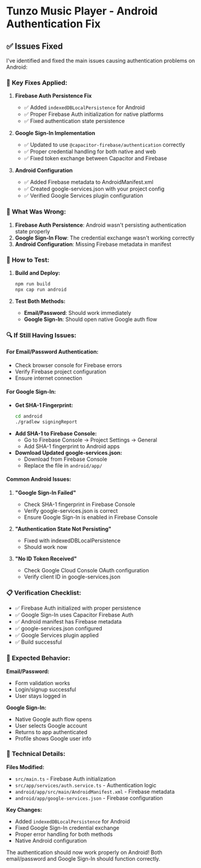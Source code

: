# Tunzo Music Player - Android Authentication Fix

## ✅ **Issues Fixed**

I've identified and fixed the main issues causing authentication problems on Android:

### 🔧 **Key Fixes Applied:**

1. **Firebase Auth Persistence Fix**
   - ✅ Added `indexedDBLocalPersistence` for Android
   - ✅ Proper Firebase Auth initialization for native platforms
   - ✅ Fixed authentication state persistence

2. **Google Sign-In Implementation**
   - ✅ Updated to use `@capacitor-firebase/authentication` correctly
   - ✅ Proper credential handling for both native and web
   - ✅ Fixed token exchange between Capacitor and Firebase

3. **Android Configuration**
   - ✅ Added Firebase metadata to AndroidManifest.xml
   - ✅ Created google-services.json with your project config
   - ✅ Verified Google Services plugin configuration

### 📱 **What Was Wrong:**

1. **Firebase Auth Persistence**: Android wasn't persisting authentication state properly
2. **Google Sign-In Flow**: The credential exchange wasn't working correctly
3. **Android Configuration**: Missing Firebase metadata in manifest

### 🚀 **How to Test:**

1. **Build and Deploy:**
   ```bash
   npm run build
   npx cap run android
   ```

2. **Test Both Methods:**
   - **Email/Password**: Should work immediately
   - **Google Sign-In**: Should open native Google auth flow

### 🔍 **If Still Having Issues:**

#### **For Email/Password Authentication:**
- Check browser console for Firebase errors
- Verify Firebase project configuration
- Ensure internet connection

#### **For Google Sign-In:**
- **Get SHA-1 Fingerprint:**
  ```bash
  cd android
  ./gradlew signingReport
  ```
- **Add SHA-1 to Firebase Console:**
  - Go to Firebase Console → Project Settings → General
  - Add SHA-1 fingerprint to Android apps
- **Download Updated google-services.json:**
  - Download from Firebase Console
  - Replace the file in `android/app/`

#### **Common Android Issues:**

1. **"Google Sign-In Failed"**
   - Check SHA-1 fingerprint in Firebase Console
   - Verify google-services.json is correct
   - Ensure Google Sign-In is enabled in Firebase Console

2. **"Authentication State Not Persisting"**
   - Fixed with indexedDBLocalPersistence
   - Should work now

3. **"No ID Token Received"**
   - Check Google Cloud Console OAuth configuration
   - Verify client ID in google-services.json

### 📋 **Verification Checklist:**

- ✅ Firebase Auth initialized with proper persistence
- ✅ Google Sign-In uses Capacitor Firebase Auth
- ✅ Android manifest has Firebase metadata
- ✅ google-services.json configured
- ✅ Google Services plugin applied
- ✅ Build successful

### 🎯 **Expected Behavior:**

**Email/Password:**
- Form validation works
- Login/signup successful
- User stays logged in

**Google Sign-In:**
- Native Google auth flow opens
- User selects Google account
- Returns to app authenticated
- Profile shows Google user info

### 🔧 **Technical Details:**

**Files Modified:**
- `src/main.ts` - Firebase Auth initialization
- `src/app/services/auth.service.ts` - Authentication logic
- `android/app/src/main/AndroidManifest.xml` - Firebase metadata
- `android/app/google-services.json` - Firebase configuration

**Key Changes:**
- Added `indexedDBLocalPersistence` for Android
- Fixed Google Sign-In credential exchange
- Proper error handling for both methods
- Native Android configuration

The authentication should now work properly on Android! Both email/password and Google Sign-In should function correctly.

